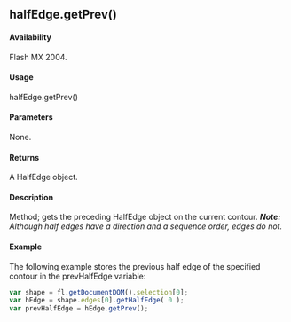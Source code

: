 ## halfEdge.getPrev()

#### Availability

Flash MX 2004.

#### Usage

halfEdge.getPrev()

#### Parameters

None.

#### Returns

A HalfEdge object.

#### Description

Method; gets the preceding HalfEdge object on the current contour.
***Note:** Although half edges have a direction and a sequence order, edges do not.*

#### Example

The following example stores the previous half edge of the specified contour in the prevHalfEdge variable:

```javascript
var shape = fl.getDocumentDOM().selection[0];
var hEdge = shape.edges[0].getHalfEdge( 0 );
var prevHalfEdge = hEdge.getPrev();
```
